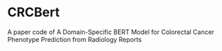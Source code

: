# CRCBert
A paper code of A Domain-Specific BERT Model for Colorectal Cancer Phenotype Prediction from Radiology Reports
